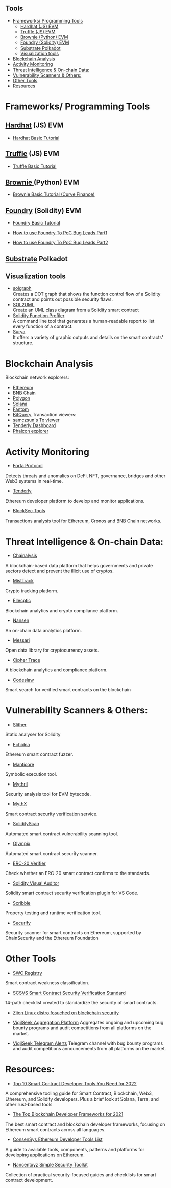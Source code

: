 Tools
------
- [Frameworks/ Programming Tools](#frameworks-programming-tools)
  - [Hardhat (JS) EVM](#hardhat-js-evm)
  - [Truffle (JS) EVM](#truffle-js-evm)
  - [Brownie (Python) EVM](#brownie-python-evm)
  - [Foundry (Solidity) EVM](#foundry-solidity-evm)
  - [Substrate Polkadot](#substrate-polkadot)
  - [Visualization tools](#visualization-tools)
- [Blockchain Analysis](#blockchain-analysis)
- [Activity Monitoring](#activity-monitoring)
- [Threat Intelligence & On-chain Data:](#threat-intelligence--on-chain-data)
- [Vulnerability Scanners & Others:](#vulnerability-scanners--others)
- [Other Tools](#other-tools)
- [Resources](#resources)

# Frameworks/ Programming Tools

## [Hardhat](https://hardhat.org/) (JS) EVM

- [Hardhat Basic Tutorial](https://hardhat.org/tutorial)

## [Truffle](https://trufflesuite.com/) (JS) EVM

- [Truffle Basic Tutorial](https://trufflesuite.com/tutorial/)

## [Brownie ](https://eth-brownie.readthedocs.io/en/stable/)(Python) EVM

- [Brownie Basic Tutorial (Curve Finance)](https://www.youtube.com/watch?v=nkvIFE2QVp0)

## [Foundry](https://github.com/foundry-rs/foundry) (Solidity) EVM

- [Foundry Basic Tutorial](https://www.youtube.com/watch?v=fNMfMxGxeag)

- [How to use Foundry To PoC Bug Leads Part1](https://medium.com/immunefi/how-to-use-foundry-to-poc-bug-leads-part-1-214c9c02ff30 )

- [How to use Foundry To PoC Bug Leads Part2](https://medium.com/immunefi/how-to-use-foundry-to-poc-bug-leads-part-2-b7b3807400df)

## [Substrate](https://substrate.io/) Polkadot

## Visualization tools

- [solgraph](https://github.com/raineorshine/solgraph)<br/>
  Creates a DOT graph that shows the function control flow of a Solidity contract and points out possible security flaws.
- [SOL2UML](https://github.com/naddison36/sol2uml)<br/>
  Create an UML class diagram from a Solidity smart contract
- [Solidity Function Profiler](https://github.com/EricR/sol-function-profiler)<br/>
  A command line tool that generates a human-readable report to list every function of a contract.
- [Sūrya](https://github.com/ConsenSys/surya)<br/>
  It offers a variety of graphic outputs and details on the smart contracts' structure.

# Blockchain Analysis
Blockchain network explorers:
- [Ethereum](https://etherscan.io)
- [BNB Chain](https://bscscan.com)
- [Polygon](https://polygonscan.com)
- [Solana](https://solscan.io)
- [Fantom](https://fantomscan.com)
- [BitQuery](https://explorer.bitquery.io/)
Transaction viewers:
- [samczsun's Tx viewer](https://tx.eth.samczsun.com/)
- [Tenderly Dashboard](https://dashboard.tenderly.co/explorer)
- [Phalcon explorer](https://phalcon.blocksec.com/)

# Activity Monitoring
- [Forta Protocol](https://forta.org)

Detects threats and anomalies on DeFi, NFT, governance, bridges and other Web3 systems in real-time.

- [Tenderly](https://tenderly.co)

Ethereum developer platform to develop and monitor applications.

- [BlockSec Tools](https://tools.blocksec.com/tx)

Transactions analysis tool for Ethereum, Cronos and BNB Chain networks.

# Threat Intelligence & On-chain Data:
- [Chainalysis](https://www.chainalysis.com)

 A blockchain-based data platform that helps governments and private sectors detect and prevent the illicit use of cryptos.

- [MistTrack](https://misttrack.io)

Crypto tracking platform.

- [Ellecptic](https://www.elliptic.co)

Blockchain analytics and crypto compliance platform.

- [Nansen](https://nansen.ai)

An on-chain data analytics platform.

- [Messari](https://messari.io)

Open data library for cryptocurrency assets.

- [Cipher Trace](https://ciphertrace.com)

A blockchain analytics and compliance platform.

- [Codeslaw](https://www.codeslaw.app/)

Smart search for verified smart contracts on the blockchain

# Vulnerability Scanners & Others:
- [Slither](https://github.com/crytic/slither)

 Static analyser for Solidity 

- [Echidna](https://github.com/crytic/echidna)

Ethereum smart contract fuzzer. 

- [Manticore](https://github.com/trailofbits/manticore)

Symbolic execution tool.

- [Mythril](https://github.com/ConsenSys/mythril)

Security analysis tool for EVM bytecode.

- [MythX](https://mythx.io)

Smart contract security verification service.

- [SolidityScan](https://solidityscan.com)

Automated smart contract vulnerability scanning tool.

- [Olympix](https://www.olympix.ai)

Automated smart contract security scanner.

- [ERC-20 Verifier](https://erc20-verifier.openzeppelin.com)

Check whether an ERC-20 smart contract confirms to the standards.

- [Solidity Visual Auditor](https://marketplace.visualstudio.com/items?itemName=tintinweb.solidity-visual-auditor)

Solidity smart contract security verification plugin for VS Code.

- [Scribble](https://github.com/ConsenSys/scribble)

Property testing and runtime verification tool.

- [Securify](https://github.com/eth-sri/securify2)

Security scanner for smart contracts on Ethereum, supported by ChainSecurity and the Ethereum Foundation 

# Other Tools
- [SWC Registry](https://swcregistry.io/)

Smart contract weakness classification.

- [SCSVS Smart Contract Security Verification Standard](https://securing.github.io/SCSVS/)

14-path checklist created to standardize the security of smart contracts.

- [Ziion Linux distro fosuched on blockchain security](https://www.ziion.org/)

- [VigilSeek Aggregation Platform](https://www.vigilseek.com/)
Aggregates ongoing and upcoming bug bounty programs and audit competitions from all platforms on the market. 

- [VigilSeek Telegram Alerts](t.me/vigilseek)
Telegram channel with bug bounty programs and audit competitions announcements from all platforms on the market.

# Resources:

- [Top 10 Smart Contract Developer Tools You Need for 2022](https://betterprogramming.pub/the-top-blockchain-developer-frameworks-for-2021-89afa5e7bd04)

A comprehensive tooling guide for Smart Contract, Blockchain, Web3, Ethereum, and Solidity developers. Plus a brief look at Solana, Terra, and other rust-based tools

 - [The Top Blockchain Developer Frameworks for 2021](https://betterprogramming.pub/the-top-blockchain-developer-frameworks-for-2021-89afa5e7bd04)

The best smart contract and blockchain developer frameworks, focusing on Ethereum smart contracts across all languages.

- [ConsenSys Ethereum Developer Tools List](https://github.com/ConsenSys/ethereum-developer-tools-list)

A guide to available tools, components, patterns and platforms for developing applications on Ethereum.


- [Nancentxyz Simple Security Toolkit](https://github.com/nascentxyz/simple-security-toolkit)
 
Collection of practical security-focused guides and checklists for smart contract development.
